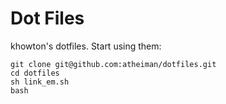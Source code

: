 Dot Files
=========

khowton's dotfiles. Start using them:

    git clone git@github.com:atheiman/dotfiles.git
    cd dotfiles
    sh link_em.sh
    bash

